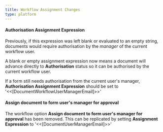 ```yaml
---
title: Workflow Assignment Changes
type: platform
---
```


#### Authorisation Assignment Expression

Previously, if this expression was left blank or evaluated to an empty string, documents would require authorisation by the *manager* of the current workflow user.

A blank or empty assignment expression now means a document will advance directly to **Authorisation** status so it can be authorised by the current workflow user.

If a form still needs authorisation from the current user's manager, **Authorisation Assignment Expression** should be set to &apos;&lt;&lt;[DocumentWorkflowUserManagerEmail]&gt;&gt;&apos;

#### Assign document to form user's manager for approval

The workflow option **Assign document to form user's manager for approval** has been removed. This can be replicated by setting **Assignment Expression** to &apos;&lt;&lt;[DocumentUserManagerEmail]&gt;&gt;&apos;